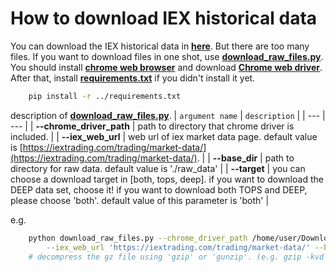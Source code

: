# How to download IEX historical data

You can download the IEX historical data in [**here**](https://iextrading.com/trading/market-data/#hist-download).
But there are too many files. If you want to download files in one shot, use [**download_raw_files.py**](./download_raw_files.py).
You should install [**chrome web browser**](https://www.google.com/chrome) and download [**Chrome web driver**](https://chromedriver.chromium.org/getting-started).
After that, install [**requirements.txt**](../requirements.txt) if you didn't install it yet.

```bash
    pip install -r ../requirements.txt
```

description of [**download_raw_files.py**](./download_raw_files.py).
| `argument name` | `description` |
| --- | --- |
| **--chrome_driver_path** | path to directory that chrome driver is included. |
| **--iex_web_url** | web url of iex market data page. default value is [https://iextrading.com/trading/market-data/](https://iextrading.com/trading/market-data/). |
| **--base_dir** | path to directory for raw data. default value is './raw_data' |
| **--target** | you can choose a download target in [both, tops, deep]. if you want to download the DEEP data set, choose it! if you want to download both TOPS and DEEP, please choose 'both'. default value of this parameter is 'both' |

e.g.

```bash
    python download_raw_files.py --chrome_driver_path /home/user/Downloads/chromedriver \
        --iex_web_url 'https://iextrading.com/trading/market-data/' --base_dir ./iex_data --target 'both'
    # decompress the gz file using 'gzip' or 'gunzip'. (e.g. gzip -kvd *.gz) k: keep gz files, v: verbose, d: decompress in gzip
```
